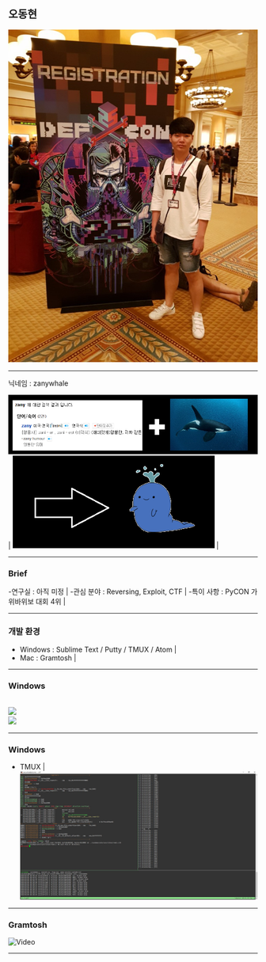 ## 오동현 

![Logo](images/donghyeon.jpeg)

---

닉네임 : zanywhale

![Logo](images/zany.png) |
![Logo](images/whale.png) |

---

### Brief

-연구실 : 아직 미정 |
-관심 분야 : Reversing, Exploit, CTF |
-특이 사항 : PyCON 가위바위보 대회 4위 |

---

### 개발 환경

- Windows : Sublime Text / Putty / TMUX / Atom |
- Mac : Gramtosh |

---

### Windows

<br>
<div class="left">
    <img src="https://github.com/KAIST-IS521/2018s-presentation-team3/images/putty.jpg" />
</div>
<div class="right">
    <img src="https://github.com/KAIST-IS521/2018s-presentation-team3/images/putty_setting.jpg" />
</div>

---

### Windows

- TMUX |
![Logo](images/tmux.jpg)

---

### Gramtosh

![Video](https://www.youtube.com/embed/brZ0-EEW0KE)

---
